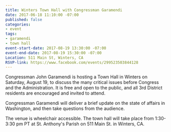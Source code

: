 ```yaml
---
title: Winters Town Hall with Congressman Garamendi
date: 2017-06-18 11:10:00 -07:00
published: false
categories:
- event
tags:
- garamendi
- town hall
event-start-date: 2017-08-19 13:30:00 -07:00
event-end-date: 2017-08-19 15:30:00 -07:00
Location: 511 Main St, Winters, CA
RSVP-link: https://www.facebook.com/events/299523503844128
---
```


Congressman John Garamendi is hosting a Town Hall in Winters on Saturday, August 19, to discuss the many critical issues before Congress and the Administration. It is free and open to the public, and all 3rd District residents are encouraged and invited to attend. 

Congressman Garamendi will deliver a brief update on the state of affairs in Washington, and then take questions from the audience. 

The venue is wheelchair accessible. The town hall will take place from 1:30-3:30 pm PT at St. Anthony's Parish on 511 Main St. in Winters, CA.